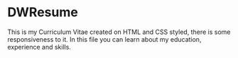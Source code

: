# DWResume
This is my Curriculum Vitae created on HTML and CSS styled, there is some responsiveness to it. In this file you can learn about my education, experience and skills. 

